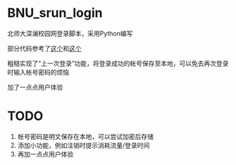 # BNU_srun_login
北师大深澜校园网登录脚本，采用Python编写

部分代码参考了[这个](https://github.com/qhlai/hitsz_srun_autoconnect)和[这个](https://blog.csdn.net/qq_41797946/article/details/89417722)

粗糙实现了“上一次登录”功能，将登录成功的帐号保存至本地，可以免去再次登录时输入帐号密码的烦恼

加了一点点用户体验

# TODO
1. 帐号密码是明文保存在本地，可以尝试加密后存储
2. 添加小功能，例如注销时提示消耗流量/登录时间
3. 再加一点点用户体验

